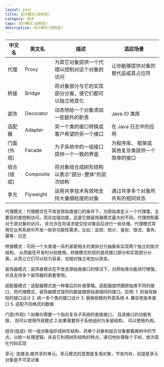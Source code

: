 ```yaml
---
layout: post
title: 设计模式(结构型)
category: 技术
tags: 设计模式(结构型)
description: 设计模式(结构型)
---
```


| 中文名 | 英文名 | 描述 | 适应场景 |
| --- | --- | --- | --- |
| 代理 | Proxy | 为其它对象提供一个代理以控制对这个对象的访问 | 让你能够提供对象的替代品或其占位符 |
| 桥接 | Bridge | 将对象部分与它的实现部分分离，使它们都可以独立地变化 |  |
| 装饰 | Decorator | 动态地给一个对象添加一些额外的职责 | Java IO 类库 |
| 适配器 | Adapter | 奖一个类的接口转换成客户希望的另一个接口 |  在 Java 日志中的应用 |
| 门面(外观) | Facade | 为子系统中的一组接口提供一个一致的界面 | 为程序库、 框架或其他复杂类提供一个简单的接口 |
| 组合(组成) | Composite | 将对象组合成树形结构以表示"部分-整体"的层次结构 |   |
| 享元 | Flyweight | 运用共享技术有效地支持大量细粒度的对象 | 通过共享多个对象所共有的相同状态 |

代理模式：代理模式在不改变原始类接口的条件下，为原始类定义一个代理类，主要目的是控制访问，而非加强功能，这是它跟装饰器模式最大的不同。代理控制着对于原对象的访问， 并允许在将请求提交给对象前后进行一些处理。代理模式常用在业务系统中开发一些非功能性需求，比如：监控、统计、鉴权、限流、事务、幂等、日志

桥接模式：可将一个大类或一系列紧密相关的类拆分为抽象和实现两个独立的层次结构， 从而能在开发时分别使用。桥接模式的目的是将接口部分和实现部分分离，从而让它们可以较为容易、也相对独立地加以改变。

装饰器模式：装饰者模式在不改变原始类接口的情况下，对原始类功能进行增强，并且支持多个装饰器的嵌套使用。

适配器模式：适配器模式是一种事后的补救策略。适配器提供跟原始类不同的接口，而代理模式、装饰器模式提供的都是跟原始类相同的接口。应用: 1. 封装有缺陷的接口设计 2. 统一多个类的接口设计 3. 替换依赖的外部系统 4. 兼容老版本接口 5. 适配不同格式的数据

门面(外观): 1.如果你需要一个指向复杂子系统的直接接口， 且该接口的功能有限， 则可以使用外观模式 2.如果需要将子系统组织为多层结构， 可以使用外观。

组合(组成): 将一组对象组织成树形结构，将单个对象和组合对象都看做树中的节点，以统一处理逻辑，并且它利用树形结构的特点，递归地处理每个子树，依次简化代码实现

享元: 连接池,被共享的单元。享元模式的意图是复用对象，节省内存，前提是享元对象是不可变对象